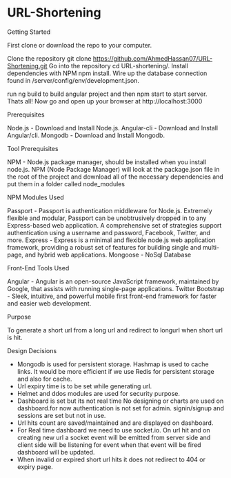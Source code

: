 # URL-Shortening

Getting Started

First clone or download the repo to your computer.

Clone the repository git clone https://github.com/AhmedHassan07/URL-Shortening.git
Go into the repository cd URL-shortening/.
Install dependencies with NPM npm install.
Wire up the database connection found in /server/config/env/development.json.

run ng build to build angular project and then npm start to start server.
Thats all! Now go and open up your browser at http://localhost:3000

Prerequisites

Node.js - Download and Install Node.js. 
Angular-cli - Download and Install Angular/cli.
Mongodb - Download and Install Mongodb.

Tool Prerequisites

NPM - Node.js package manager, should be installed when you install node.js. NPM (Node Package Manager) will look at the package.json file in the root of the project and download all of the necessary dependencies and put them in a folder called node_modules

NPM Modules Used

Passport - Passport is authentication middleware for Node.js. Extremely flexible and modular, Passport can be unobtrusively dropped in to any Express-based web application. A comprehensive set of strategies support authentication using a username and password, Facebook, Twitter, and more.
Express - Express is a minimal and flexible node.js web application framework, providing a robust set of features for building single and multi-page, and hybrid web applications.
Mongoose - NoSql Database

Front-End Tools Used

Angular - Angular is an open-source JavaScript framework, maintained by Google, that assists with running single-page applications.
Twitter Bootstrap - Sleek, intuitive, and powerful mobile first front-end framework for faster and easier web development.


Purpose

To generate a short url from a long url and redirect to longurl when short url is hit.

Design Decisions

- Mongodb is used for persistent storage. Hashmap is used to cache links. It would be more efficient if we use Redis for persistent storage and also for cache.
- Url expiry time is to be set while generating url.
- Helmet and ddos modules are used for security purpose.
- Dashboard is set but its not real time No designing or charts are used on dashboard.for now authentication is not set for admin. signin/signup and sessions are set but not in use.
- Url hits count are saved/maintained and are displayed on dashboard.
- For Real time dashboard we need to use socket.io. On url hit and on creating new url a socket event will be emitted from server side and client side will be listening for event when that event will be fired dashboard will be updated.      
- When invalid or expired short url hits it does not redirect to 404 or expiry page.  
